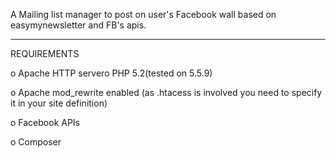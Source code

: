 A Mailing list manager to post on user's Facebook wall based on easymynewsletter and FB's apis.

-------------------------------------
REQUIREMENTS

o Apache HTTP servero PHP 5.2(tested on 5.5.9)

o Apache mod_rewrite enabled  (as .htacess is involved you need to specify it in your site definition)

o Facebook APIs

o Composer
